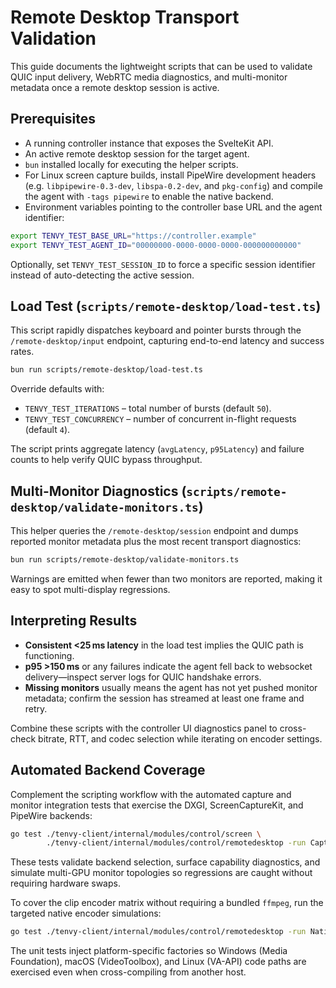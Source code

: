 # Remote Desktop Transport Validation

This guide documents the lightweight scripts that can be used to validate QUIC input delivery, WebRTC media diagnostics, and multi-monitor metadata once a remote desktop session is active.

## Prerequisites

* A running controller instance that exposes the SvelteKit API.
* An active remote desktop session for the target agent.
* `bun` installed locally for executing the helper scripts.
* For Linux screen capture builds, install PipeWire development headers (e.g. `libpipewire-0.3-dev`, `libspa-0.2-dev`, and `pkg-config`) and compile the agent with `-tags pipewire` to enable the native backend.
* Environment variables pointing to the controller base URL and the agent identifier:

```bash
export TENVY_TEST_BASE_URL="https://controller.example"
export TENVY_TEST_AGENT_ID="00000000-0000-0000-0000-000000000000"
```

Optionally, set `TENVY_TEST_SESSION_ID` to force a specific session identifier instead of auto-detecting the active session.

## Load Test (`scripts/remote-desktop/load-test.ts`)

This script rapidly dispatches keyboard and pointer bursts through the `/remote-desktop/input` endpoint, capturing end-to-end latency and success rates.

```bash
bun run scripts/remote-desktop/load-test.ts
```

Override defaults with:

* `TENVY_TEST_ITERATIONS` – total number of bursts (default `50`).
* `TENVY_TEST_CONCURRENCY` – number of concurrent in-flight requests (default `4`).

The script prints aggregate latency (`avgLatency`, `p95Latency`) and failure counts to help verify QUIC bypass throughput.

## Multi-Monitor Diagnostics (`scripts/remote-desktop/validate-monitors.ts`)

This helper queries the `/remote-desktop/session` endpoint and dumps reported monitor metadata plus the most recent transport diagnostics:

```bash
bun run scripts/remote-desktop/validate-monitors.ts
```

Warnings are emitted when fewer than two monitors are reported, making it easy to spot multi-display regressions.

## Interpreting Results

* **Consistent <25 ms latency** in the load test implies the QUIC path is functioning.
* **p95 >150 ms** or any failures indicate the agent fell back to websocket delivery—inspect server logs for QUIC handshake errors.
* **Missing monitors** usually means the agent has not yet pushed monitor metadata; confirm the session has streamed at least one frame and retry.

Combine these scripts with the controller UI diagnostics panel to cross-check bitrate, RTT, and codec selection while iterating on encoder settings.

## Automated Backend Coverage

Complement the scripting workflow with the automated capture and monitor integration tests that exercise the DXGI, ScreenCaptureKit, and PipeWire backends:

```bash
go test ./tenvy-client/internal/modules/control/screen \
        ./tenvy-client/internal/modules/control/remotedesktop -run Capture
```

These tests validate backend selection, surface capability diagnostics, and simulate multi-GPU monitor topologies so regressions are caught without requiring hardware swaps.

To cover the clip encoder matrix without requiring a bundled `ffmpeg`, run the targeted native encoder simulations:

```bash
go test ./tenvy-client/internal/modules/control/remotedesktop -run Native
```

The unit tests inject platform-specific factories so Windows (Media Foundation), macOS (VideoToolbox), and Linux (VA-API) code paths are exercised even when cross-compiling from another host.
